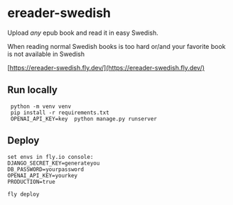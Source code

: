 # ereader-swedish

Upload _any_ epub book and read it in easy Swedish.

When reading normal Swedish books is too hard or/and your favorite book is not available in Swedish

[https://ereader-swedish.fly.dev/](https://ereader-swedish.fly.dev/)

## Run locally

```
 python -m venv venv
 pip install -r requirements.txt
 OPENAI_API_KEY=key  python manage.py runserver
```

## Deploy

```
set envs in fly.io console:
DJANGO_SECRET_KEY=generateyou
DB_PASSWORD=yourpassword
OPENAI_API_KEY=yourkey
PRODUCTION=true

fly deploy

```
